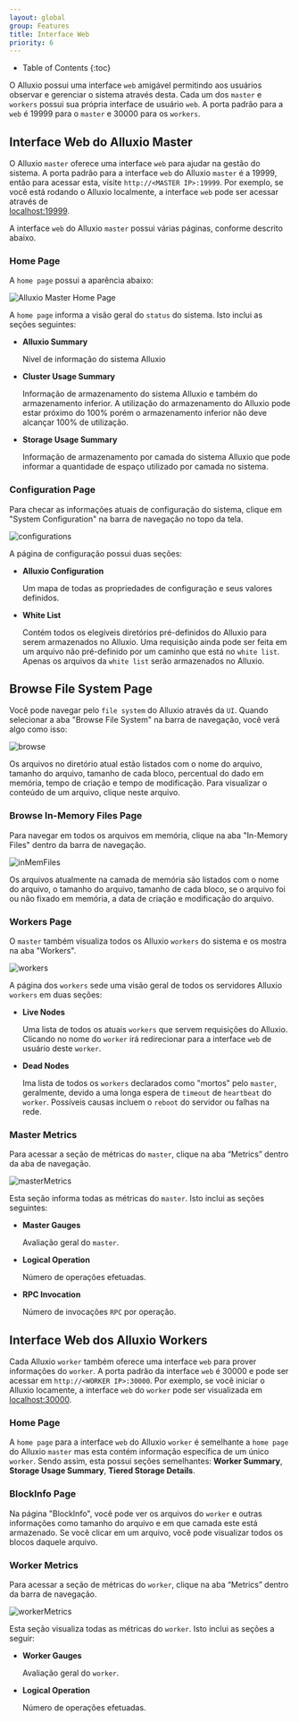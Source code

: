 ```yaml
---
layout: global
group: Features
title: Interface Web
priority: 6
---
```


* Table of Contents
{:toc}

O Alluxio possui uma interface `web` amigável permitindo aos usuários observar e gerenciar o sistema
através desta. Cada um dos `master` e `workers` possui sua própria interface de usuário `web`. A porta
padrão para a `web` é 19999 para o `master` e 30000 para os `workers`.

## Interface Web do Alluxio Master

O Alluxio `master` oferece uma interface `web` para ajudar na gestão do sistema. A porta padrão para a
interface `web` do Alluxio `master` é a 19999, então para acessar esta, visite `http://<MASTER IP>:19999`.
Por exemplo, se você está rodando o Alluxio localmente, a interface `web` pode ser acessar através de  
[localhost:19999](http://localhost:19999).

A interface `web` do Alluxio `master` possui várias páginas, conforme descrito abaixo.

### Home Page

A `home page` possui a aparência abaixo:

![Alluxio Master Home Page]({{site.data.img.screenshot_overview}})

A `home page` informa a visão geral do `status` do sistema. Isto inclui as seções seguintes:

* **Alluxio Summary**

	Nível de informação do sistema Alluxio

* **Cluster Usage Summary**

	Informação de armazenamento do sistema Alluxio e também do armazenamento inferior. A utilização
	do armazenamento do Alluxio pode estar próximo do 100% porém o armazenamento inferior não deve
	alcançar 100% de utilização.

* **Storage Usage Summary**

	Informação de armazenamento por camada do sistema Alluxio que pode informar a quantidade de espaço
	utilizado por camada no sistema.

### Configuration Page

Para checar as informações atuais de configuração do sistema, clique em "System Configuration" na barra
de navegação no topo da tela.

![configurations]({{site.data.img.screenshot_systemConfiguration}})

A página de configuração possui duas seções:

* **Alluxio Configuration**

	Um mapa de todas as propriedades de configuração e seus valores definidos.

* **White List**

	Contém todos os elegíveis diretórios pré-definidos do Alluxio para serem armazenados no Alluxio. Uma
	requisição ainda pode ser feita em um arquivo não pré-definido por um caminho que está no `white list`.
	Apenas os arquivos da `white list` serão armazenados no Alluxio.

## Browse File System Page

Você pode navegar pelo `file system` do Alluxio através da `UI`. Quando selecionar a aba
"Browse File System" na barra de navegação, você verá algo como isso:

![browse]({{site.data.img.screenshot_browseFileSystem}})

Os arquivos no diretório atual estão listados com o nome do arquivo, tamanho do arquivo, tamanho de
cada bloco, percentual do dado em memória, tempo de criação e tempo de modificação. Para visualizar o
conteúdo de um arquivo, clique neste arquivo.

### Browse In-Memory Files Page

Para navegar em todos os arquivos em memória, clique na aba "In-Memory Files" dentro da barra de navegação.

![inMemFiles]({{site.data.img.screenshot_inMemoryFiles}})

Os arquivos atualmente na camada de memória são listados com o nome do arquivo, o tamanho do arquivo,
tamanho de cada bloco, se o arquivo foi ou não fixado em memória, a data de criação e modificação
do arquivo.

### Workers Page

O `master` também visualiza todos os Alluxio `workers` do sistema e os mostra na aba "Workers".

![workers]({{site.data.img.screenshot_workers}})

A página dos `workers` sede uma visão geral de todos os servidores Alluxio `workers` em duas seções:

* **Live Nodes**

	Uma lista de todos os atuais `workers` que servem requisições do Alluxio. Clicando no nome do
	`worker` irá redirecionar para a interface `web` de usuário deste `worker`.

* **Dead Nodes**

	Ima lista de todos os `workers` declarados como "mortos" pelo `master`, geralmente, devido a
	uma longa espera de `timeout` de `heartbeat` do `worker`. Possíveis causas incluem o `reboot`
	do servidor ou falhas na rede.

### Master Metrics

Para acessar a seção de métricas do `master`, clique na aba “Metrics” dentro da aba de navegação.

![masterMetrics]({{site.data.img.screenshot_masterMetrics}})

Esta seção informa todas as métricas do `master`. Isto inclui as seções seguintes:

* **Master Gauges**

	Avaliação geral do `master`.

* **Logical Operation**

	Número de operações efetuadas.

* **RPC Invocation**

	Número de invocações `RPC` por operação.

## Interface Web dos Alluxio Workers

Cada Alluxio `worker` também oferece uma interface `web` para prover informações do `worker`. A porta
padrão da interface `web` é 30000 e pode ser acessar em `http://<WORKER IP>:30000`. Por exemplo,
se você iniciar o Alluxio locamente, a interface `web` do `worker` pode ser visualizada em
[localhost:30000](http://localhost:30000).

### Home Page

A `home page` para a interface `web` do Alluxio `worker` é semelhante a `home page` do Alluxio
`master` mas esta contém informação específica de um único `worker`. Sendo assim, esta possui
seções semelhantes: **Worker Summary**, **Storage Usage Summary**, **Tiered Storage Details**.

### BlockInfo Page

Na página "BlockInfo", você pode ver os arquivos do `worker` e outras informações como tamanho
do arquivo e em que camada este está armazenado. Se você clicar em um arquivo, você pode
visualizar todos os blocos daquele arquivo.

### Worker Metrics

Para acessar a seção de métricas do `worker`, clique na aba “Metrics” dentro da barra de
navegação.

![workerMetrics]({{site.data.img.screenshot_workerMetrics}})

Esta seção visualiza todas as métricas do `worker`. Isto inclui as seções a seguir:

* **Worker Gauges**

	Avaliação geral do `worker`.

* **Logical Operation**

	Número de operações efetuadas.
